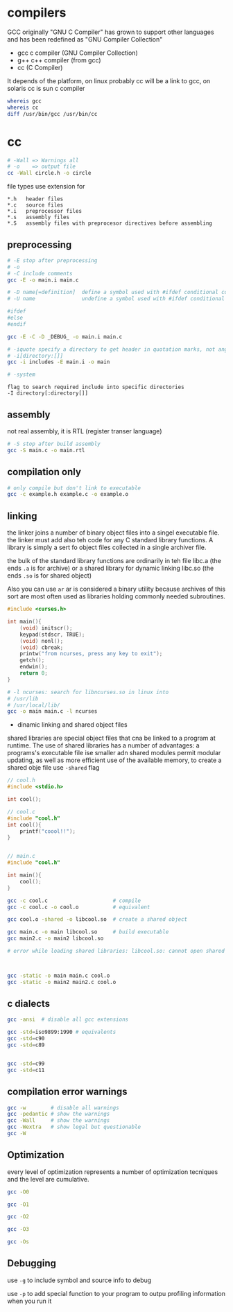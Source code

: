 # compilers

GCC originally "GNU C Compiler" has grown to support other languages and has been redefined as "GNU Compiler Collection"

- gcc c compiler (GNU Compiler Collection)
- g++ c++ compiler (from gcc)
- cc (C Compiler)

It depends of the platform,  on linux probably cc will be a link to gcc, on solaris cc is sun c compiler


```bash
whereis gcc
whereis cc
diff /usr/bin/gcc /usr/bin/cc
```



# cc

```bash
# -Wall => Warnings all
# -o    => output file
cc -Wall circle.h -o circle
```

file types use extension for

```
*.h   header files
*.c   source files
*.i   preprocessor files
*.s   assembly files
*.S   assembly files with preprocesor directives before assembling
```


## preprocessing

```bash
# -E stop after preprocessing
# -o
# -C include comments
gcc -E -o main.i main.c

# -D name[=definition]  define a symbol used with #ifdef conditional compiling
# -U name               undefine a symbol used with #ifdef conditional compiling

#ifdef
#else
#endif

gcc -E -C -D _DEBUG_ -o main.i main.c

# -iquote specify a directory to get header in quotation marks, not angle brackets
# -i[directory:[]]
gcc -i includes -E main.i -o main

# -system
```


```
flag to search required include into specific directories
-I directory[:directory[]]

```

## assembly

not real assembly, it is RTL (register transer language)

```bash
# -S stop after build assembly
gcc -S main.c -o main.rtl
```

## compilation only

```bash
# only compile but don't link to executable
gcc -c example.h example.c -o example.o
```



## linking

the linker joins a number of binary object files into a singel executable file. the linker must add also teh code for any C standard library functions. A library is simply a sert fo object files collected in a single archiver file.

the bulk of the standard library functions are ordinarily in teh file libc.a (the ends `.a` is for archive) or a shared library for dynamic linking libc.so (the ends `.so` is for shared object)

Also you can use `ar`  ar is considered a binary utility because archives of this sort are most often used as libraries holding commonly needed subroutines.



```c
#include <curses.h>

int main(){
	(void) initscr();
	keypad(stdscr, TRUE);
	(void) nonl();
	(void) cbreak;
	printw("from ncurses, press any key to exit");
	getch();
	endwin();
	return 0;
}
```

```bash
# -l ncurses: search for libncurses.so in linux into
# /usr/lib
# /usr/local/lib/
gcc -o main main.c -l ncurses
```

- dinamic linking and shared object files

shared libraries are special object files that cna be linked to a program at runtime. The use of shared libraries has a number of advantages: a programs's executable file ise smaller adn shared modules permit modular updating, as well as more efficient use of the available memory, to create a shared obje file use `-shared` flag

```c
// cool.h
#include <stdio.h>

int cool();

// cool.c
#include "cool.h"
int cool(){
	printf("coool!!");
}


// main.c
#include "cool.h"

int main(){
	cool();
}
```


```bash
gcc -c cool.c                     # compile
gcc -c cool.c -o cool.o           # equivalent

gcc cool.o -shared -o libcool.so  # create a shared object

gcc main.c -o main libcool.so     # build executable
gcc main2.c -o main2 libcool.so

# error while loading shared libraries: libcool.so: cannot open shared object file: No such file or directory



gcc -static -o main main.c cool.o
gcc -static -o main2 main2.c cool.o
```


## c dialects

```bash
gcc -ansi  # disable all gcc extensions

gcc -std=iso9899:1990 # equivalents
gcc -std=c90
gcc -std=c89


gcc -std=c99
gcc -std=c11
```


## compilation error warnings

```bash
gcc -w        # disable all warnings
gcc -pedantic # show the warnings
gcc -Wall     # show the warnings
gcc -Wextra   # show legal but questionable
gcc -W
```


## Optimization

every level of optimization represents a number of optimization tecniques and the level are cumulative.

```bash
gcc -O0

gcc -O1

gcc -O2

gcc -O3

gcc -Os
```

## Debugging

use `-g` to include symbol and source info to debug


use `-p` to add special function to your program to outpu profiling information when you run it